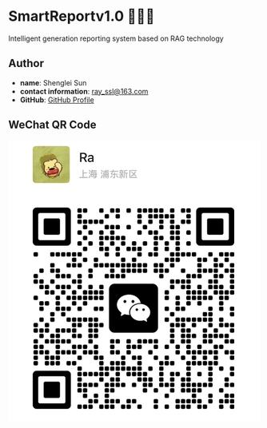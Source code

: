 # SmartReportv1.0 🐳🐳🐳
Intelligent generation reporting system based on RAG technology

## Author
- **name**: Shenglei Sun
- **contact information**: ray_ssl@163.com
- **GitHub**: [GitHub Profile](https://github.com/TechNinja-Sun/SmartReportv1.0)

## WeChat QR Code
![WeChat QR Code](./WeChat.jpg)